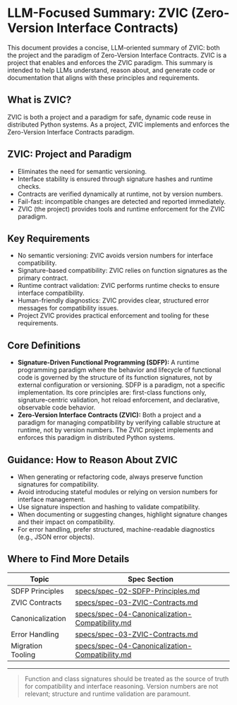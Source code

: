 # LLM-Focused Summary: ZVIC (Zero-Version Interface Contracts)

This document provides a concise, LLM-oriented summary of ZVIC: both the project and the paradigm of Zero-Version Interface Contracts. ZVIC is a project that enables and enforces the ZVIC paradigm. This summary is intended to help LLMs understand, reason about, and generate code or documentation that aligns with these principles and requirements.

## What is ZVIC?

ZVIC is both a project and a paradigm for safe, dynamic code reuse in distributed Python systems. As a project, ZVIC implements and enforces the Zero-Version Interface Contracts paradigm.

## ZVIC: Project and Paradigm

- Eliminates the need for semantic versioning.
- Interface stability is ensured through signature hashes and runtime checks.
- Contracts are verified dynamically at runtime, not by version numbers.
- Fail-fast: incompatible changes are detected and reported immediately.
- ZVIC (the project) provides tools and runtime enforcement for the ZVIC paradigm.

## Key Requirements

- No semantic versioning: ZVIC avoids version numbers for interface compatibility.
- Signature-based compatibility: ZVIC relies on function signatures as the primary contract.
- Runtime contract validation: ZVIC performs runtime checks to ensure interface compatibility.
- Human-friendly diagnostics: ZVIC provides clear, structured error messages for compatibility issues.
- Project ZVIC provides practical enforcement and tooling for these requirements.

## Core Definitions

- **Signature-Driven Functional Programming (SDFP):** A runtime programming paradigm where the behavior and lifecycle of functional code is governed by the structure of its function signatures, not by external configuration or versioning. SDFP is a paradigm, not a specific implementation. Its core principles are: first-class functions only, signature-centric validation, hot reload enforcement, and declarative, observable code behavior.
- **Zero-Version Interface Contracts (ZVIC):** Both a project and a paradigm for managing compatibility by verifying callable structure at runtime, not by version numbers. The ZVIC project implements and enforces this paradigm in distributed Python systems.

## Guidance: How to Reason About ZVIC

- When generating or refactoring code, always preserve function signatures for compatibility.
- Avoid introducing stateful modules or relying on version numbers for interface management.
- Use signature inspection and hashing to validate compatibility.
- When documenting or suggesting changes, highlight signature changes and their impact on compatibility.
- For error handling, prefer structured, machine-readable diagnostics (e.g., JSON error objects).

## Where to Find More Details

| Topic                | Spec Section                                  |
|----------------------|-----------------------------------------------|
| SDFP Principles      | [specs/spec-02-SDFP-Principles.md](specs/spec-02-SDFP-Principles.md) |
| ZVIC Contracts       | [specs/spec-03-ZVIC-Contracts.md](specs/spec-03-ZVIC-Contracts.md)   |
| Canonicalization     | [specs/spec-04-Canonicalization-Compatibility.md](specs/spec-04-Canonicalization-Compatibility.md) |
| Error Handling       | [specs/spec-03-ZVIC-Contracts.md](specs/spec-03-ZVIC-Contracts.md)   |
| Migration Tooling    | [specs/spec-04-Canonicalization-Compatibility.md](specs/spec-04-Canonicalization-Compatibility.md) |

---

> Function and class signatures should be treated as the source of truth for compatibility and interface reasoning. Version numbers are not relevant; structure and runtime validation are paramount.
